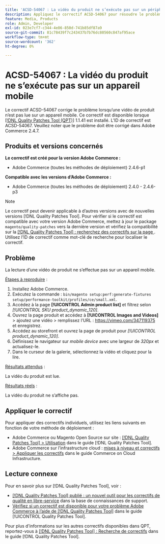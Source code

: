 ```yaml
---
title: 'ACSD-54067 : La vidéo du produit ne s’exécute pas sur un périphérique mobile'
description: Appliquez le correctif ACSD-54067 pour résoudre le problème Adobe Commerce en raison duquel une vidéo de produit n’est pas lue sur un appareil mobile.
feature: Media, Products
role: Admin, Developer
exl-id: 023e7cf7-c344-4e86-850d-741b85df87a9
source-git-commit: 81c78439f7c243437b7b76dc80560c847af95ace
workflow-type: tm+mt
source-wordcount: '362'
ht-degree: 0%

---
```


# ACSD-54067 : La vidéo du produit ne s’exécute pas sur un appareil mobile

Le correctif ACSD-54067 corrige le problème lorsqu’une vidéo de produit n’est pas lue sur un appareil mobile. Ce correctif est disponible lorsque [[!DNL Quality Patches Tool (QPT)]](https://experienceleague.adobe.com/en/docs/commerce-knowledge-base/kb/announcements/commerce-announcements/magento-quality-patches-released-new-tool-to-self-serve-quality-patches) 1.1.41 est installé. L’ID de correctif est ACSD-54067. Veuillez noter que le problème doit être corrigé dans Adobe Commerce 2.4.7.

## Produits et versions concernés

**Le correctif est créé pour la version Adobe Commerce :**

* Adobe Commerce (toutes les méthodes de déploiement) 2.4.6-p1

**Compatible avec les versions d’Adobe Commerce :**

* Adobe Commerce (toutes les méthodes de déploiement) 2.4.0 - 2.4.6-p3

>[!NOTE]
>
>Le correctif peut devenir applicable à d’autres versions avec de nouvelles versions [!DNL Quality Patches Tool]. Pour vérifier si le correctif est compatible avec votre version Adobe Commerce, mettez à jour le package `magento/quality-patches` vers la dernière version et vérifiez la compatibilité sur la [[!DNL Quality Patches Tool] : recherchez des correctifs sur la page ](https://experienceleague.adobe.com/tools/commerce-quality-patches/index.html). Utilisez l’ID de correctif comme mot-clé de recherche pour localiser le correctif.

## Problème

La lecture d’une vidéo de produit ne s’effectue pas sur un appareil mobile.

<u>Étapes à reproduire</u> :

1. Installez Adobe Commerce.
1. Exécutez la commande :
   `bin/magento setup:perf:generate-fixtures setup/performance-toolkit/profiles/ce/small.xml`.
1. Accédez à la page **[!UICONTROL Admin product list]** et filtrez selon *[!UICONTROL SKU product_dynamic_120]*.
1. Ouvrez la page produit et accédez à **[!UICONTROL Images and Videos]** > ajoutez une vidéo > remplissez l’URL : https://vimeo.com/347119375 et enregistrez.
1. Accédez au storefront et ouvrez la page de produit pour *[!UICONTROL product_dynamic_120]*.
1. Définissez le navigateur sur *mobile device* avec une largeur de *320px* et actualisez-le.
1. Dans le curseur de la galerie, sélectionnez la vidéo et cliquez pour la lire.

<u>Résultats attendus</u> :

La vidéo du produit est lue.

<u>Résultats réels</u> :

La vidéo du produit ne s’affiche pas.

## Appliquer le correctif

Pour appliquer des correctifs individuels, utilisez les liens suivants en fonction de votre méthode de déploiement :

* Adobe Commerce ou Magento Open Source sur site : [[!DNL Quality Patches Tool] > Utilisation](/help/tools/quality-patches-tool/usage.md) dans le guide [!DNL Quality Patches Tool].
* Adobe Commerce sur l’infrastructure cloud : [mises à niveau et correctifs > Appliquer les correctifs](https://experienceleague.adobe.com/docs/commerce-cloud-service/user-guide/develop/upgrade/apply-patches.html) dans le guide Commerce on Cloud Infrastructure.

## Lecture connexe

Pour en savoir plus sur [!DNL Quality Patches Tool], voir :

* [[!DNL Quality Patches Tool] publié : un nouvel outil pour les correctifs de qualité en libre-service](https://experienceleague.adobe.com/en/docs/commerce-knowledge-base/kb/announcements/commerce-announcements/magento-quality-patches-released-new-tool-to-self-serve-quality-patches) dans la base de connaissances de support.
* [Vérifiez si un correctif est disponible pour votre problème Adobe Commerce à l’aide de  [!DNL Quality Patches Tool]](/help/tools/quality-patches-tool/patches-available-in-qpt/check-patch-for-magento-issue-with-magento-quality-patches.md) dans le guide [!UICONTROL Quality Patches Tool].


Pour plus d&#39;informations sur les autres correctifs disponibles dans QPT, reportez-vous à [[!DNL Quality Patches Tool] : Recherche de correctifs](https://experienceleague.adobe.com/tools/commerce-quality-patches/index.html) dans le guide [!DNL Quality Patches Tool].
